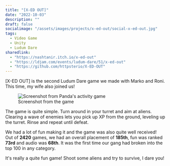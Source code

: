 ```yaml
---
title: "[X-ED OUT]"
date: "2022-10-03"
description: ""
draft: false
socialimage: "/assets/images/projects/x-ed-out/social-x-ed-out.jpg"
tags:
  - Video Game
  - Unity
  - Ludum Dare
sharedlink:
  - "https://nashtanir.itch.io/x-ed-out"
  - "https://ldjam.com/events/ludum-dare/51/x-ed-out"
  - "https://github.com/httpsterio/X-ED-OUT"
---
```


[X-ED OUT] is the second Ludum Dare game we made with Marko and Roni. This time, my wife also joined us!

<figure>
  <img src="/assets/images/projects/x-ed-out/x-ed-out-screenshot.webp" alt="Screenshot from Panda's activity game" title="Screenshot from Panda's activity game"/>
  <figcaption>Screenshot from the game</figcaption>
</figure>

The game is quite simple. Turn around in your turret and aim at aliens. Clearing a wave of enemies lets you pick up XP from the ground, leveling up the turret. Rinse and repeat until defeat.

We had a lot of fun making it and the game was also quite well received! Out of __2420__ games, we had an overall placement of __185th__, fun was ranked __73rd__ and audio was __68th__. It was the first time our gang had broken into the top 100 in any category.

It's really a quite fun game! Shoot some aliens and try to survive, I dare you!